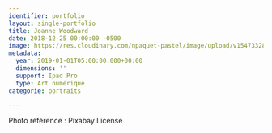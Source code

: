 ```yaml
---
identifier: portfolio
layout: single-portfolio
title: Joanne Woodward
date: 2018-12-25 00:00:00 -0500
image: https://res.cloudinary.com/npaquet-pastel/image/upload/v1547332815/Johanne%20Qoodward%2C%202-19.jpg
metadata:
  year: 2019-01-01T05:00:00.000+00:00
  dimensions: ''
  support: Ipad Pro
  type: Art numérique
categorie: portraits

---
```

Photo référence : Pixabay License